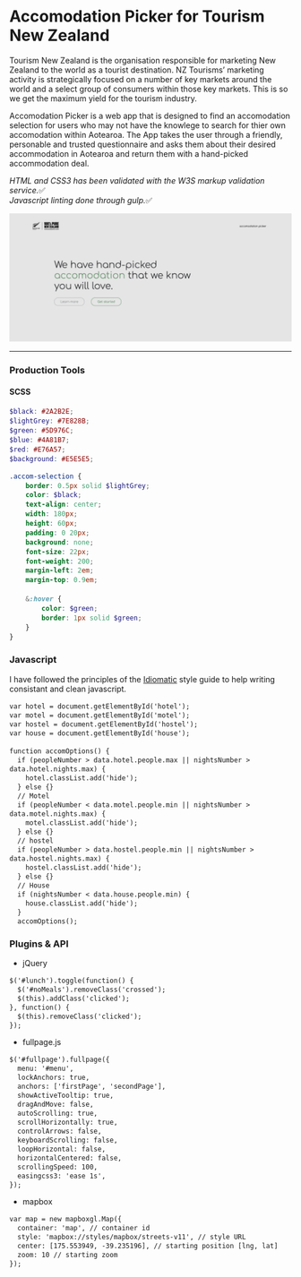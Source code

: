 # Accomodation Picker for Tourism New Zealand
Tourism New Zealand is the organisation responsible for marketing New Zealand to the world as a tourist destination. NZ Tourisms’ marketing activity is strategically focused on a number of key markets around the world and a select group of consumers within those key markets. This is so we get the maximum yield for the tourism industry.

Accomodation Picker is a web app that is designed to find an accomodation selection for users who may not have the knowlege to search for thier own accomodation within Aotearoa. The App takes the user through a friendly, personable and trusted questionnaire and asks them about their desired accommodation in Aotearoa and return them with a hand-picked accommodation deal.

*HTML and CSS3 has been validated with the W3S markup validation service.*:white_check_mark: <br>
*Javascript linting done through gulp.*:white_check_mark:

![Home page](img/ap-homepage.png)
<hr>

### Production Tools

#### SCSS
``` scss
$black: #2A2B2E;
$lightGrey: #7E828B;
$green: #5D976C;
$blue: #4A81B7;
$red: #E76A57;
$background: #E5E5E5;
```
``` scss
.accom-selection {
	border: 0.5px solid $lightGrey;
	color: $black;
	text-align: center;
	width: 180px;
	height: 60px;
	padding: 0 20px;
	background: none;
	font-size: 22px;
	font-weight: 200;
	margin-left: 2em;
	margin-top: 0.9em;

	&:hover {
		color: $green;
		border: 1px solid $green;
	}
}
```

### Javascript
I have followed the principles of the [Idiomatic](https://github.com/rwaldron/idiomatic.js/) style guide to help writing consistant and clean javascript.


``` snip
var hotel = document.getElementById('hotel');
var motel = document.getElementById('motel');
var hostel = document.getElementById('hostel');
var house = document.getElementById('house');

function accomOptions() {
  if (peopleNumber > data.hotel.people.max || nightsNumber > data.hotel.nights.max) {
    hotel.classList.add('hide');
  } else {}
  // Motel
  if (peopleNumber < data.motel.people.min || nightsNumber > data.motel.nights.max) {
    motel.classList.add('hide');
  } else {}
  // hostel
  if (peopleNumber > data.hostel.people.min || nightsNumber > data.hostel.nights.max) {
    hostel.classList.add('hide');
  } else {}
  // House
  if (nightsNumber < data.house.people.min) {
    house.classList.add('hide');
  }
  accomOptions();
```

### Plugins & API
* jQuery
``` jquery
$('#lunch').toggle(function() {
  $('#noMeals').removeClass('crossed');
  $(this).addClass('clicked');
}, function() {
  $(this).removeClass('clicked');
});
```
* fullpage.js
``` fullpage
$('#fullpage').fullpage({
  menu: '#menu',
  lockAnchors: true,
  anchors: ['firstPage', 'secondPage'],
  showActiveTooltip: true,
  dragAndMove: false,
  autoScrolling: true,
  scrollHorizontally: true,
  controlArrows: false,
  keyboardScrolling: false,
  loopHorizontal: false,
  horizontalCentered: false,
  scrollingSpeed: 100,
  easingcss3: 'ease 1s',
});
```
* mapbox
``` mapbox
var map = new mapboxgl.Map({
  container: 'map', // container id
  style: 'mapbox://styles/mapbox/streets-v11', // style URL
  center: [175.553949, -39.235196], // starting position [lng, lat]
  zoom: 10 // starting zoom
});
```
